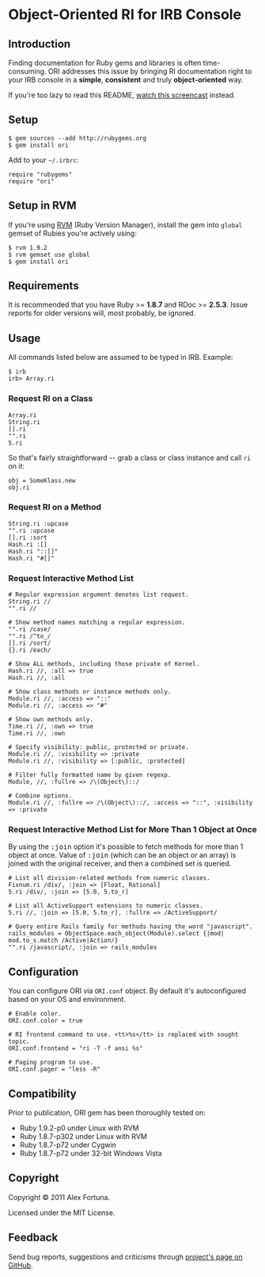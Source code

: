 Object-Oriented RI for IRB Console
==================================

Introduction
------------

Finding documentation for Ruby gems and libraries is often time-consuming.
ORI addresses this issue by bringing RI documentation right to your IRB console in a **simple**, **consistent** and truly **object-oriented** way.

If you're too lazy to read this README, [watch this screencast](http://www.screencast-o-matic.com/watch/cXVVYuXpH) instead.


Setup
-----

    $ gem sources --add http://rubygems.org
    $ gem install ori

Add to your `~/.irbrc`:

    require "rubygems"
    require "ori"


Setup in RVM
------------

If you're using [RVM](http://rvm.beginrescueend.com/) (Ruby Version Manager), install the gem into `global` gemset of Rubies you're actively using:

    $ rvm 1.9.2
    $ rvm gemset use global
    $ gem install ori


Requirements
------------

It is recommended that you have Ruby >= **1.8.7** and RDoc >= **2.5.3**. Issue reports for older versions will, most probably, be ignored.


Usage
-----

All commands listed below are assumed to be typed in IRB. Example:

    $ irb
    irb> Array.ri

### Request RI on a Class ##

    Array.ri
    String.ri
    [].ri
    "".ri
    5.ri

So that's fairly straightforward -- grab a class or class instance and call `ri` on it:

    obj = SomeKlass.new
    obj.ri

### Request RI on a Method ###

    String.ri :upcase
    "".ri :upcase
    [].ri :sort
    Hash.ri :[]
    Hash.ri "::[]"
    Hash.ri "#[]"

### Request Interactive Method List ###

    # Regular expression argument denotes list request.
    String.ri //
    "".ri //

    # Show method names matching a regular expression.
    "".ri /case/
    "".ri /^to_/
    [].ri /sort/
    {}.ri /each/

    # Show ALL methods, including those private of Kernel.
    Hash.ri //, :all => true
    Hash.ri //, :all

    # Show class methods or instance methods only.
    Module.ri //, :access => "::"
    Module.ri //, :access => "#"

    # Show own methods only.
    Time.ri //, :own => true
    Time.ri //, :own

    # Specify visibility: public, protected or private.
    Module.ri //, :visibility => :private
    Module.ri //, :visibility => [:public, :protected]

    # Filter fully formatted name by given regexp.
    Module, //, :fullre => /\(Object\)::/

    # Combine options.
    Module.ri //, :fullre => /\(Object\)::/, :access => "::", :visibility => :private

### Request Interactive Method List for More Than 1 Object at Once ###

By using the <tt>:join</tt> option it's possible to fetch methods for more
than 1 object at once. Value of <tt>:join</tt> (which can be an object or an array)
is joined with the original receiver, and then a combined set is queried.

    # List all division-related methods from numeric classes.
    Fixnum.ri /div/, :join => [Float, Rational]
    5.ri /div/, :join => [5.0, 5.to_r]

    # List all ActiveSupport extensions to numeric classes.
    5.ri //, :join => [5.0, 5.to_r], :fullre => /ActiveSupport/

    # Query entire Rails family for methods having the word "javascript".
    rails_modules = ObjectSpace.each_object(Module).select {|mod| mod.to_s.match /Active|Action/}
    "".ri /javascript/, :join => rails_modules


Configuration
-------------

You can configure ORI via `ORI.conf` object. By default it's autoconfigured based on your OS and environment.

    # Enable color.
    ORI.conf.color = true

    # RI frontend command to use. <tt>%s</tt> is replaced with sought topic.
    ORI.conf.frontend = "ri -T -f ansi %s"

    # Paging program to use.
    ORI.conf.pager = "less -R"


Compatibility
-------------

Prior to publication, ORI gem has been thoroughly tested on:

* Ruby 1.9.2-p0 under Linux with RVM
* Ruby 1.8.7-p302 under Linux with RVM
* Ruby 1.8.7-p72 under Cygwin
* Ruby 1.8.7-p72 under 32-bit Windows Vista


Copyright
---------

Copyright &copy; 2011 Alex Fortuna.

Licensed under the MIT License.


Feedback
--------

Send bug reports, suggestions and criticisms through [project's page on GitHub](http://github.com/dadooda/ori).
